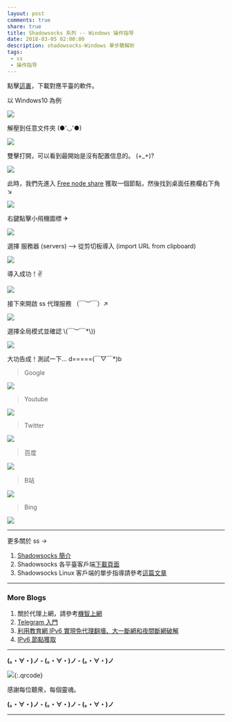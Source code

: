 ```yaml
---
layout: post
comments: true
share: true
title: Shadowsocks 系列 -- Windows 操作指导
date: 2018-03-05 02:00:00
description: shadowsocks-Windows 單步驟解析
tags: 
 - ss
 - 操作指导
---
```


點擊[這裏](http://test007.gq/ss-download)，下載對應平臺的軟件。

以 Windows10 為例

![](http://telegra.ph/file/b6470e259c19a7b429486.png)

解壓到任意文件夾 (●'◡'●)

![](http://telegra.ph/file/aef086f3434d1b9eef80d.png)

雙擊打開，可以看到最開始是沒有配置信息的。 (+_+)?

![](http://telegra.ph/file/f3d5d84431d90ddd59a76.png)

此時，我們先進入 [Free node share](http://test007.gq/Free-node-share) 獲取一個節點，然後找到桌面任務欄右下角 ↘ 

![](http://telegra.ph/file/e78750f3d19d07ecbcdfc.png)

右鍵點擊小飛機圖標 ✈ 

![](http://telegra.ph/file/2d4c534d882ef4087040e.png)

選擇 服務器 (servers) --> 從剪切板導入 (import URL from clipboard)

![](http://telegra.ph/file/252e92da077deb298eae3.png)

導入成功！✌

![](http://telegra.ph/file/f17567e9fdca7ca96926b.png)

接下來開啟 ss 代理服務 （￣︶￣）↗　

![](http://telegra.ph/file/2d4c534d882ef4087040e.png)

選擇全局模式並確認 \\(￣︶￣*\\))

![](http://telegra.ph/file/9caf39dd9b43ad28a3ea0.png)

大功告成！測試一下... d=====(￣▽￣*)b

> Google

![](http://telegra.ph/file/ad4de590c8a650a662ba9.png)

> Youtube

![](http://telegra.ph/file/6d948d793ed07745bcc2d.png)

> Twitter

![](http://telegra.ph/file/789bcc8293cf9d40cf0d6.png)

> 百度

![](http://telegra.ph/file/e7255f899a17c3e620a23.png)

> B站

![](http://telegra.ph/file/46721cfadd979dc3a6ba2.png)

> Bing

![](http://telegra.ph/file/511fb81ba7da5be164c73.png)

---

更多關於 ss ->

1. [Shadowsocks 簡介](http://test007.gq/ss-intro)
2. Shadowsocks 各平臺客戶端[下載頁面](http://test007.gq/ss-download)
3. Shadowsocks Linux 客戶端的單步指導請參考[這篇文章](http://test007.gq/ss-linux-cmd)

---

### More Blogs

1. 關於代理上網，請參考[機智上網](http://test007.gq/surf-the-real)
2. [Telegram 入門](http://test007.gq/Telegram)
3. [利用教育網 IPv6 實現免代理翻墻、大一斷網和夜間斷網破解](http://test007.gq/IPV6-edu)
4. [IPv6 節點獲取](http://test007.gq/IPV6-node)

---

**(。・∀・)ノ - (。・∀・)ノ - (。・∀・)ノ**

![](http://telegra.ph/file/266899c5402c9ebb14269.png){:.qrcode}

感謝每位聽衆，每個靈魂。

**(。・∀・)ノ - (。・∀・)ノ - (。・∀・)ノ**

---